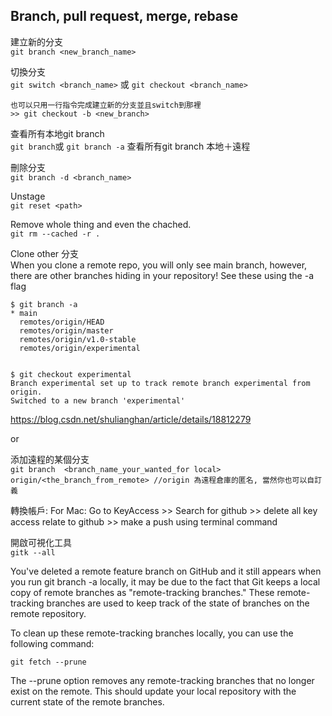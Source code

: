 
## Branch, pull request, merge, rebase  


建立新的分支     
`git branch <new_branch_name>`

切換分支    
`git switch <branch_name>` 或
`git checkout <branch_name>`          

    也可以只用一行指令完成建立新的分支並且switch到那裡      
    >> git checkout -b <new_branch>

查看所有本地git branch  
`git branch`或
`git branch -a`  查看所有git branch 本地＋遠程


刪除分支   
`git branch -d <branch_name>`


Unstage     
`git reset <path>`

Remove whole thing and even the chached.       
`git rm --cached -r . `





Clone other 分支  
When you clone a remote repo, you will only see main branch, however, there are other branches hiding in your repository! See these using the -a flag

    $ git branch -a
    * main
      remotes/origin/HEAD
      remotes/origin/master
      remotes/origin/v1.0-stable
      remotes/origin/experimental

           
    $ git checkout experimental
    Branch experimental set up to track remote branch experimental from origin.
    Switched to a new branch 'experimental'

    
https://blog.csdn.net/shulianghan/article/details/18812279

or

添加遠程的某個分支   
`git branch  <branch_name_your_wanted_for local>  origin/<the_branch_from_remote> //origin 為遠程倉庫的匿名, 當然你也可以自訂義`

轉換帳戶:
For Mac: Go to KeyAccess >> Search for github >> delete all key access relate to github >> make a push using terminal command


開啟可視化工具   
`gitk --all`


You've deleted a remote feature branch on GitHub and it still appears when you run git branch -a locally, it may be due to the fact that Git keeps a local copy of remote branches as "remote-tracking branches." These remote-tracking branches are used to keep track of the state of branches on the remote repository.

To clean up these remote-tracking branches locally, you can use the following command:

`git fetch --prune`

The --prune option removes any remote-tracking branches that no longer exist on the remote. This should update your local repository with the current state of the remote branches.
